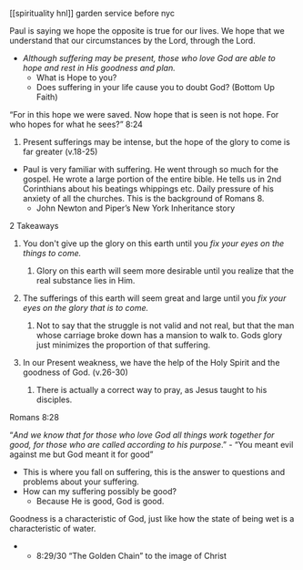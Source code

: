 [[spirituality hnl]]
garden service before nyc

Paul is saying we hope the opposite is true for our lives. We hope that we understand that our circumstances by the Lord, through the Lord.

- _Although suffering may be present, those who love God are able to hope and rest in His goodness and plan._
    - What is Hope to you?
    - Does suffering in your life cause you to doubt God? (Bottom Up Faith)

“For in this hope we were saved. Now hope that is seen is not hope. For who hopes for what he sees?” 8:24

1. Present sufferings may be intense, but the hope of the glory to come is far greater (v.18-25)

- Paul is very familiar with suffering. He went through so much for the gospel. He wrote a large portion of the entire bible. He tells us in 2nd Corinthians about his beatings whippings etc. Daily pressure of his anxiety of all the churches. This is the background of Romans 8.
    - John Newton and Piper’s New York Inheritance story

2 Takeaways

1. You don't give up the glory on this earth until you _fix your eyes on the things to come._
    
    1. Glory on this earth will seem more desirable until you realize that the real substance lies in Him.
2. The sufferings of this earth will seem great and large until you _fix your eyes on the glory that is to come._
    
    1. Not to say that the struggle is not valid and not real, but that the man whose carriage broke down has a mansion to walk to. Gods glory just minimizes the proportion of that suffering.
3. In our Present weakness, we have the help of the Holy Spirit and the goodness of God. (v.26-30)
    
    1. There is actually a correct way to pray, as Jesus taught to his disciples.

Romans 8:28

“_And we know that for those who love God all things work together for good, for those who are called according to his purpose_.” ‭- “You meant evil against me but God meant it for good”

- This is where you fall on suffering, this is the answer to questions and problems about your suffering.
- How can my suffering possibly be good?
    - Because He is good, God is good.

Goodness is a characteristic of God, just like how the state of being wet is a characteristic of water.

- - 8:29/30 “The Golden Chain” to the image of Christ